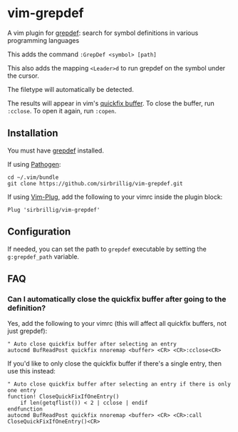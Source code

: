 # vim-grepdef

A vim plugin for [grepdef](https://github.com/sirbrillig/grepdef): search for symbol definitions in various programming languages

This adds the command `:GrepDef <symbol> [path]`

This also adds the mapping `<Leader>d` to run grepdef on the symbol under the cursor.

The filetype will automatically be detected.

The results will appear in vim's [quickfix buffer](https://neovim.io/doc/user/quickfix.html). To close the buffer, run `:cclose`. To open it again, run `:copen`.

## Installation

You must have [grepdef](https://github.com/sirbrillig/grepdef) installed.

If using [Pathogen](https://github.com/tpope/vim-pathogen):

```
cd ~/.vim/bundle
git clone https://github.com/sirbrillig/vim-grepdef.git
```

If using [Vim-Plug](https://github.com/junegunn/vim-plug), add the following to your vimrc inside the plugin block:

```
Plug 'sirbrillig/vim-grepdef'
```

## Configuration

If needed, you can set the path to `grepdef` executable by setting the `g:grepdef_path` variable.

## FAQ

### Can I automatically close the quickfix buffer after going to the definition?

Yes, add the following to your vimrc (this will affect all quickfix buffers, not just grepdef):

```
" Auto close quickfix buffer after selecting an entry
autocmd BufReadPost quickfix nnoremap <buffer> <CR> <CR>:cclose<CR>
```

If you'd like to only close the quickfix buffer if there's a single entry, then use this instead:

```
" Auto close quickfix buffer after selecting an entry if there is only one entry
function! CloseQuickFixIfOneEntry()
	if len(getqflist()) < 2 | cclose | endif
endfunction
autocmd BufReadPost quickfix nnoremap <buffer> <CR> <CR>:call CloseQuickFixIfOneEntry()<CR>
```
